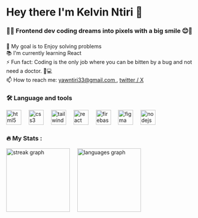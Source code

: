 <h1 align="left">Hey there I'm Kelvin Ntiri 👋</h1>

###

<h3 align="left">👩‍💻  Frontend dev coding dreams into pixels with a big smile 😊🚀</h3>

###
<p align="left" > 🎯 My goal is to Enjoy solving problems <br> 📚 I'm currently learning React<br> ⚡ Fun fact: Coding is the only job where you can be bitten by a bug and not need a doctor. 🐞💻<br> 📫 How to reach me: <a href = 'yawntiri33@gmial.com'> yawntiri33@gmail.com </a>,   <a href="https://twitter.com/NtiriYaw">twitter / X</a></p>


<h3 align="left">🛠 Language and tools</h3>
<div align="left">
  <img src="https://cdn.jsdelivr.net/gh/devicons/devicon/icons/html5/html5-original.svg" height="40" alt="html5 logo"  />
  <img width="12" />
  <img src="https://cdn.jsdelivr.net/gh/devicons/devicon/icons/css3/css3-original.svg" height="40" alt="css3 logo"  />
  <img width="12" />
  <img src="https://cdn.simpleicons.org/tailwindcss/06B6D4" height="40" alt="tailwindcss logo"  />
  <img width="12" />
  <img src="https://cdn.simpleicons.org/react/61DAFB" height="40" alt="react logo"  />
  <img width="12" />
  <img src="https://cdn.jsdelivr.net/gh/devicons/devicon/icons/firebase/firebase-plain-wordmark.svg" height="40" alt="firebase logo"  />
  <img width="12" />
  <img src="https://cdn.jsdelivr.net/gh/devicons/devicon/icons/figma/figma-original.svg" height="40" alt="figma logo"  />
  <img width="12" />
  <img src="https://cdn.jsdelivr.net/gh/devicons/devicon/icons/nodejs/nodejs-original.svg" height="40" alt="nodejs logo"  />
</div>

<h3 align="left">🔥   My Stats :</h3>
  <div align="left">
  <img src="https://streak-stats.demolab.com?user=yawntiri&locale=en&mode=daily&theme=dark&hide_border=false&border_radius=5&order=3" height="170" alt="streak graph"  />&nbsp;&nbsp;&nbsp;&nbsp;

  <img src="https://github-readme-stats.vercel.app/api/top-langs?username=yawntiri&locale=en&hide_title=false&layout=compact&card_width=320&langs_count=5&theme=dracula&hide_border=false" height="170" alt="languages graph"  />
  </div>
